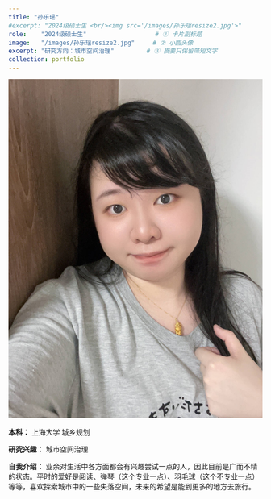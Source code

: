 ```yaml
---
title: "孙乐瑶"
#excerpt: "2024级硕士生 <br/><img src='/images/孙乐瑶resize2.jpg'>"
role:    "2024级硕士生"                   # ① 卡片副标题
image:   "/images/孙乐瑶resize2.jpg"     # ② 小圆头像
excerpt: "研究方向：城市空间治理"         # ③ 摘要只保留简短文字
collection: portfolio
---
```



![Yueyao Sun](/images/孙乐瑶.jpg)

**本科：** 上海大学 城乡规划

**研究兴趣：** 城市空间治理

**自我介绍：** 业余对生活中各方面都会有兴趣尝试一点的人，因此目前是广而不精的状态。平时的爱好是阅读、弹琴（这个专业一点）、羽毛球（这个不专业一点）等等，喜欢探索城市中的一些失落空间，未来的希望是能到更多的地方去旅行。

